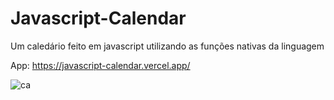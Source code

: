 # Javascript-Calendar
Um caledário feito em javascript utilizando as funções nativas da linguagem

App: https://javascript-calendar.vercel.app/

![ca](https://user-images.githubusercontent.com/82295321/221314717-e6cc7516-33bb-4332-b7aa-75d74b734f1e.png)

